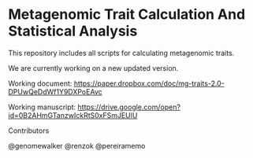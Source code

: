 # Metagenomic Trait Calculation And Statistical Analysis

This repository includes all scripts for calculating metagenomic traits.

We are currently working on a new updated version.

Working document: https://paper.dropbox.com/doc/mg-traits-2.0-DPUwQeDdWf1Y9DXPoEAvc

Working manuscript: https://drive.google.com/open?id=0B2AHmGTanzwIckRtS0xFSmJEUlU


Contributors

@genomewalker
@renzok
@pereiramemo
